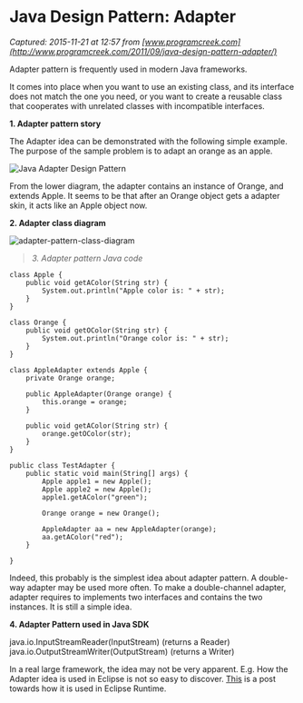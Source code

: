 # Java Design Pattern: Adapter

_Captured: 2015-11-21 at 12:57 from [www.programcreek.com](http://www.programcreek.com/2011/09/java-design-pattern-adapter/)_

Adapter pattern is frequently used in modern Java frameworks.

It comes into place when you want to use an existing class, and its interface does not match the one you need, or you want to create a reusable class that cooperates with unrelated classes with incompatible interfaces.

**1\. Adapter pattern story**

The Adapter idea can be demonstrated with the following simple example. The purpose of the sample problem is to adapt an orange as an apple.

![Java Adapter Design Pattern](http://www.programcreek.com/wp-content/uploads/2011/09/SimpleAdapter.jpg)

From the lower diagram, the adapter contains an instance of Orange, and extends Apple. It seems to be that after an Orange object gets a adapter skin, it acts like an Apple object now.

**2\. Adapter class diagram**

![adapter-pattern-class-diagram](http://www.programcreek.com/wp-content/uploads/2011/09/adapter-pattern-class-diagram.jpg)

> _3. Adapter pattern Java code_
    
    
    class Apple {
    	public void getAColor(String str) {
    		System.out.println("Apple color is: " + str);
    	}
    }
     
    class Orange {
    	public void getOColor(String str) {
    		System.out.println("Orange color is: " + str);
    	}
    }
     
    class AppleAdapter extends Apple {
    	private Orange orange;
     
    	public AppleAdapter(Orange orange) {
    		this.orange = orange;
    	}
     
    	public void getAColor(String str) {
    		orange.getOColor(str);
    	}
    }
     
    public class TestAdapter {
    	public static void main(String[] args) {
    		Apple apple1 = new Apple();
    		Apple apple2 = new Apple();
    		apple1.getAColor("green");
     
    		Orange orange = new Orange();
     
    		AppleAdapter aa = new AppleAdapter(orange);
    		aa.getAColor("red");
    	}
     
    }

Indeed, this probably is the simplest idea about adapter pattern. A double-way adapter may be used more often. To make a double-channel adapter, adapter requires to implements two interfaces and contains the two instances. It is still a simple idea.

**4\. Adapter Pattern used in Java SDK**

java.io.InputStreamReader(InputStream) (returns a Reader)  
java.io.OutputStreamWriter(OutputStream) (returns a Writer)

In a real large framework, the idea may not be very apparent. E.g. How the Adapter idea is used in Eclipse is not so easy to discover. [This](http://www.programcreek.com/2011/09/adapters-in-eclipse/) is a post towards how it is used in Eclipse Runtime.
